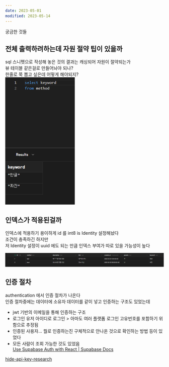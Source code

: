 ```yaml
---
date: 2023-05-01
modified: 2023-05-14
---
```


궁금한 것들

## 전체 출력하려하는데 자원 절약 팁이 있을까

sql 스니펫으로 작성해 놓은 것의 결과는 캐싱되어 자원이 절약되는가  
뷰 테이블 같은걸로 만들어놔야 되나?  
한줄로 쭉 뽑고 싶은데 어떻게 해야되지?  
![](file/database.png)

## 인덱스가 적용된걸까

인덱스에 적용하기 용이하게 id 를 int8 is Identity 설정해놨다  
조건이 충족하긴 하지만  
저 Identity 설정이 uuid 에도 되는 만큼 인덱스 부여가 따로 있을 가능성이 높다

![](file/database-1.png)

## 인증 절차

authentication 에서 인증 절차가 나온다  
인증 절차중에는 데이터에 소유자 데이터를 같이 넣고 인증하는 구조도 있었는데

- jwt 기반의 이메일을 통해 인증하는 구조
- 로그인 유저 아이디로 로그인 > 아마도 여러 플랫폼 로그인 고유번호를 포함하기 위함으로 추정됨
- 인증된 사용자... 뭘로 인증하는진 구체적으로 안나온 것으로 확인하는 방법 등이 있었다
- 모든 사람이 조회 가능한 것도 있었음  
  [Use Supabase Auth with React | Supabase Docs](https://supabase.com/docs/guides/auth/quickstarts/react)

[hide-api-key-research](hide-api-key-research)

